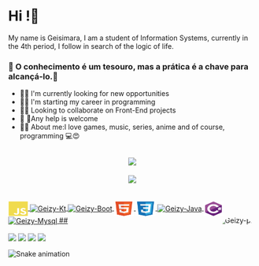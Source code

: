 # Hi !👋

My name is Geisimara, I am a student of Information Systems, currently in the 4th period, I follow in search of the logic of life.

### 🌈 O conhecimento é um tesouro, mas a prática é a chave para alcançá-lo.🍃
  


- 📍🙏 I'm currently looking for new opportunities
- 📍✨ I'm starting my career in programming
- 📍✅ Looking to collaborate on Front-End projects
- 📍 🌈Any help is welcome
- 📍😎 About me:I love games, music, series, anime and of course, programming 💻😍

##

<div align="center">
  <a href="https://github.com/GeizyCarolina">
  <img height="180em" src="https://github-readme-stats.vercel.app/api?username=GeizyCarolina&show_icons=true&theme=dracula&include_all_commits=true&count_private=true"/> </br>      </br>   
  <img height="180em" src="https://github-readme-stats.vercel.app/api/top-langs/?username=GeizyCarolina&layout=compact&langs_count=7&theme=dracula"/>
</div></br>

<div style="display: inline_block"><br>
  <img align="center" alt="Geizy-Js" height="30" width="40" src="https://raw.githubusercontent.com/devicons/devicon/master/icons/javascript/javascript-plain.svg">
  <img align="center" alt="Geizy-Kt" height="30" width="40" src="https://cdn.jsdelivr.net/gh/devicons/devicon/icons/kotlin/kotlin-original.svg">
  <img align="center" alt="Geizy-Boot" height="30" width="40" src="https://cdn.jsdelivr.net/gh/devicons/devicon/icons/bootstrap/bootstrap-plain.svg">
  <img align="center" alt="Geizy-HTML" height="30" width="40" src="https://raw.githubusercontent.com/devicons/devicon/master/icons/html5/html5-original.svg">
  <img align="center" alt="Geizy-CSS" height="30" width="40" src="https://raw.githubusercontent.com/devicons/devicon/master/icons/css3/css3-original.svg">
  <img align="center" alt="Geizy-Java" height="30" width="40" src="https://cdn.jsdelivr.net/gh/devicons/devicon/icons/java/java-original.svg">
  <img align="center" alt="Geizy-Csharp" height="30" width="40" src="https://raw.githubusercontent.com/devicons/devicon/master/icons/csharp/csharp-original.svg">
  <img align="center" alt="Geizy-Mysql" height="30" width="40" src="https://cdn.jsdelivr.net/gh/devicons/devicon/icons/mysql/mysql-original.svg">
  <img align="right" alt="Geizy-pic" height="150" style="border-radius:50px;" src="https://media.giphy.com/media/SOzMqkwcWwjBuTtAag/giphy.gif">
 ##
</div> </br>
<div>
  <a href="https://api.whatsapp.com/send?phone=5531995636340&text=" target="_blank"><img src="https://img.shields.io/badge/WhatsApp-25D366?style=for-the-badge&logo=whatsapp&logoColor=white" target="_blank"></a>
  <a href="https://www.instagram.com/geizy_carollina/" target="_blank"><img src="https://img.shields.io/badge/-Instagram-%23E4405F?style=for-the-badge&logo=instagram&logoColor=white" target="_blank"></a>
 <a href="https://discord.com/channels/@me" target="_blank"><img src="https://img.shields.io/badge/Discord-7289DA?style=for-the-badge&logo=discord&logoColor=white" target="_blank"></a> 
  <a href="https://www.linkedin.com/in/geisimara-paulo/" target="_blank"><img src="https://img.shields.io/badge/-LinkedIn-%230077B5?style=for-the-badge&logo=linkedin&logoColor=white" target="_blank"></a> </br>

 ![Snake animation](https://github.com/GeizyCarolina/GeizyCarolina/blob/output/github-contribution-grid-snake.svg)
 
 </div>
